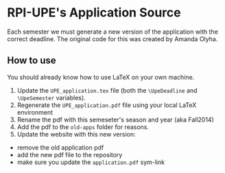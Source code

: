 # RPI-UPE's Application Source

Each semester we must generate a new version of the application with the correct deadline.
The original code for this was created by Amanda Olyha.

## How to use

You should already know how to use LaTeX on your own machine.

1. Update the `UPE_application.tex` file (both the `\UpeDeadline` and `\UpeSemester` variables).
2. Regenerate the `UPE_application.pdf` file using your local LaTeX environment
3. Rename the pdf with this semeseter's season and year (aka Fall2014)
4. Add the pdf to the `old-apps` folder for reasons.
4. Update the website with this new version:
  - remove the old application pdf
  - add the new pdf file to the repository
  - make sure you update the `application.pdf` sym-link
